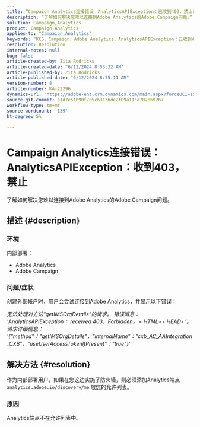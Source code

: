 ```yaml
---
title: “Campaign Analytics连接错误：AnalyticsAPIException：已收到403，禁止访问”
description: “了解如何解决您难以连接到Adobe Analytics的Adobe Campaign问题。”
solution: Campaign,Analytics
product: Campaign,Analytics
applies-to: "Campaign,Analytics"
keywords: “KCS、Campaign、Adobe Analytics、AnalyticsAPIException：已收到403、禁止访问、错误、创建外部帐户”
resolution: Resolution
internal-notes: null
bug: false
article-created-by: Zita Rodricks
article-created-date: "6/12/2024 8:53:32 AM"
article-published-by: Zita Rodricks
article-published-date: "6/12/2024 8:55:11 AM"
version-number: 8
article-number: KA-22296
dynamics-url: "https://adobe-ent.crm.dynamics.com/main.aspx?forceUCI=1&pagetype=entityrecord&etn=knowledgearticle&id=66ac8339-9928-ef11-840b-000d3a372703"
source-git-commit: e1d7e51b90f705c6313bde2f09a11ca7828692b7
workflow-type: tm+mt
source-wordcount: '139'
ht-degree: 5%

---
```


# Campaign Analytics连接错误： AnalyticsAPIException：收到403，禁止


了解如何解决您难以连接到Adobe Analytics的Adobe Campaign问题。

## 描述 {#description}


### <b>环境</b>

内部部署：

- Adobe Analytics
- Adobe Campaign


### 问题/症状

创建外部帐户时，用户会尝试连接到Adobe Analytics，并显示以下错误：

*无法处理对方法“getIMSOrgDetails”的请求。 错误消息： &#39;AnalyticsAPIException： received 403，Forbidden， `<` HTML`>` `<` HEAD`>` ’。 请求详细信息： &#39;{&quot;method&quot;：&quot;getIMSOrgDetails&quot;，&quot;internalName&quot;：&quot;cxb_AC_AAIntegration_CXB&quot;，&quot;useUserAccessTokenIfPresent&quot;：&quot;true&quot;}&#39;*


## 解决方法 {#resolution}


作为内部部署用户，如果在您这边实施了防火墙，则必须添加Analytics端点 `analytics.adobe.io/discovery/me` 敬您的允许列表。

### 原因

Analytics端点不在允许列表中。
